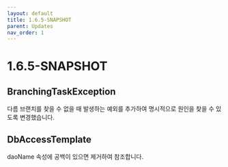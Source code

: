 ```yaml
---
layout: default
title: 1.6.5-SNAPSHOT
parent: Updates
nav_order: 1
---
```


# 1.6.5-SNAPSHOT

## BranchingTaskException
다름 브랜치를 찾을 수 없을 때 발생하는 예외를 추가하여 명시적으로 원인을 찾을 수 있도록 변경했습니다.

## DbAccessTemplate
daoName 속성에 공백이 있으면 제거하여 참조합니다.
